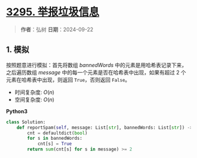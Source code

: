 # [3295. 举报垃圾信息](https://leetcode.cn/problems/report-spam-message/description/)

> **作者**：弘树
> **日期**：2024-09-22

## 1. 模拟

按照题意进行模拟：首先将数组 $bannedWords$ 中的元素是用哈希表记录下来，之后遍历数组 $message$ 中的每一个元素是否在哈希表中出现，如果有超过 2 个元素在哈希表中出现，则返回 `True`，否则返回 `False`。

- 时间复杂度: $O(n)$
- 空间复杂度: $O(n)$

**Python3**

```python
class Solution:
    def reportSpam(self, message: List[str], bannedWords: List[str]) -> bool:
        cnt = defaultdict(bool)
        for s in bannedWords:
            cnt[s] = True
        return sum(cnt[s] for s in message) >= 2
```

